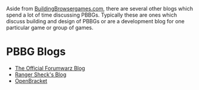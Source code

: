 Aside from [BuildingBrowsergames.com](http://buildingbrowsergames.com), there are several other blogs which spend a lot of time discussing PBBGs. Typically these are ones which discuss building and design of PBBGs or are a development blog for one particular game or group of games.

# PBBG Blogs #

  * [The Official Forumwarz Blog](http://blog.forumwarz.com/)
  * [Ranger Sheck's Blog](http://rangersheck.com/)
  * [OpenBracket](http://webgamedev.wordpress.com/)